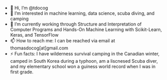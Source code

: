 - 👋 Hi, I’m @tdocog
- 👀 I’m interested in machine learning, data science, scuba diving, and camping
- 🌱 I’m currently working through Structure and Interpretation of Computer Programs and Hands-On Machine Learning with Scikit-Learn, Keras, and TensorFlow 
- 📫 How to reach me: I can be reached via email at thomasdocog[at]gmail.com
- ⚡ Fun facts: I have wilderness survival camping in the Canadian winter, camped in South Korea during a typhoon, am a liscnesed Scuba diver,
                 and my elementary school won a guiness world record when I was in first grade.
